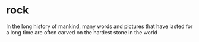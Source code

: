 # rock
In the long history of mankind, many words and pictures that have lasted for a long time are often carved on the hardest stone in the world
